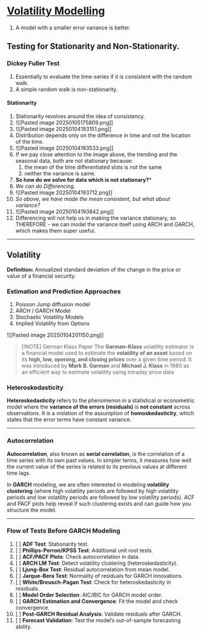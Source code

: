 # [Volatility Modelling](https://www.youtube.com/watch?v=cDlbEQz1PQk&t=108s)

1. A model with a smaller error variance is better.

## Testing for Stationarity and Non-Stationarity.

### Dickey Fuller Test

1. Essentially to evaluate the time-series if it is consistent with the random walk.
2. A simple random walk is non-stationarity.

#### Stationarity

1. Stationarity revolves around the idea of consistency.
2. ![[Pasted image 20250105175809.png]]
3. ![[Pasted image 20250104193151.png]]
4. Distribution depends only on the difference in time and not the location of the time.
5. ![[Pasted image 20250104193533.png]]
6. If we pay close attention to the image above, the trending and the seasonal data, both are not stationary because:
	1. the mean of the time differentiated slots is not the same
	2. neither the variance is same.
7. **So how do we solve for data which is not stationary?***
8. *We can do Differencing.*
9. ![[Pasted image 20250104193712.png]]
10. *So above, we have made the mean consistent, but what about variance?*
11. ![[Pasted image 20250104193842.png]]
12. Differencing will not help us in making the variance stationary, so THEREFORE - we can model the variance itself using ARCH and GARCH, which makes them super useful.

---
## Volatility

**Definition:** Annualized standard deviation of the change in the price or value of a financial security.
### Estimation and Prediction Approaches

1. Poisson Jump diffusion model
2. ARCH / GARCH Model
3. Stochastic Volatility Models
4. Implied Volatility from Options

![[Pasted image 20250104201150.png]]


> [!NOTE] German Klass Paper
> The **Garman-Klass** volatility estimator is a financial model used to estimate the **volatility of an asset** based on its **high, low, opening, and closing prices** over a given time period. It was introduced by **Mark B. Garman** and **Michael J. Klass** in 1980 as an efficient way to estimate volatility using intraday price data

### Heteroskedasticity
**Heteroskedasticity** refers to the phenomenon in a statistical or econometric model where the **variance of the errors (residuals)** is **not constant** across observations. It is a violation of the assumption of **homoskedasticity**, which states that the error terms have constant variance.

---
### Autocorrelation
**Autocorrelation**, also known as **serial correlation**, is the correlation of a time series with its own past values. In simpler terms, it measures how well the current value of the series is related to its previous values at different time lags.

In **GARCH** modeling, we are often interested in modeling **volatility clustering** (where high volatility periods are followed by high volatility periods and low volatility periods are followed by low volatility periods). ACF and PACF plots help reveal if such clustering exists and can guide how you structure the model.

---
### Flow of Tests Before GARCH Modeling

1. [ ] **ADF Test**: Stationarity test.
2. [ ] **Phillips-Perron/KPSS Test**: Additional unit root tests.
3. [ ] **ACF/PACF Plots**: Check autocorrelation in data.
4. [ ] **ARCH LM Test**: Detect volatility clustering (heteroskedasticity).
5. [ ] **Ljung-Box Test**: Residual autocorrelation from mean model.
6. [ ] **Jarque-Bera Test**: Normality of residuals for GARCH innovations.
7. [ ] **White/Breusch-Pagan Test**: Check for heteroskedasticity in residuals.
8. [ ] **Model Order Selection**: AIC/BIC for GARCH model order.
9. [ ] **GARCH Estimation and Convergence**: Fit the model and check convergence.
10. [ ] **Post-GARCH Residual Analysis**: Validate residuals after GARCH.
11. [ ] **Forecast Validation**: Test the model’s out-of-sample forecasting ability.